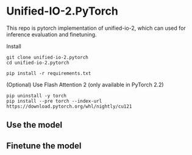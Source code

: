 # Unified-IO-2.PyTorch

This repo is pytorch implementation of unified-io-2, which can used for inference evaluation and finetuning. 

Install

```
git clone unified-io-2.pytorch
cd unified-io-2.pytorch
```

```
pip install -r requirements.txt
```

(Optional) Use Flash Attention 2 (only available in PyTorch 2.2)
```
pip uninstall -y torch
pip install --pre torch --index-url https://download.pytorch.org/whl/nightly/cu121
```

## Use the model




## Finetune the model


